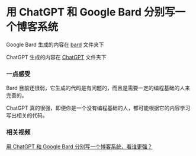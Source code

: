 # 用 ChatGPT 和 Google Bard 分别写一个博客系统

Google Bard 生成的内容在 [bard](bard) 文件夹下

ChatGPT 生成的内容在 [ChatGPT](chatgpt) 文件夹下

### 一点感受

Bard 目前还很弱，它生成的代码是有问题的，而且是需要一定的编程基础的人来完善的。 

ChatGPT 真的很强，即便你是一个没有编程基础的人，都可能根据它的内容学习写出相关的代码。

### 相关视频

[用 ChatGPT 和 Google Bard 分别写一个博客系统，看谁更强？](https://www.youtube.com/watch?v=TPhXy2dfyvA)
